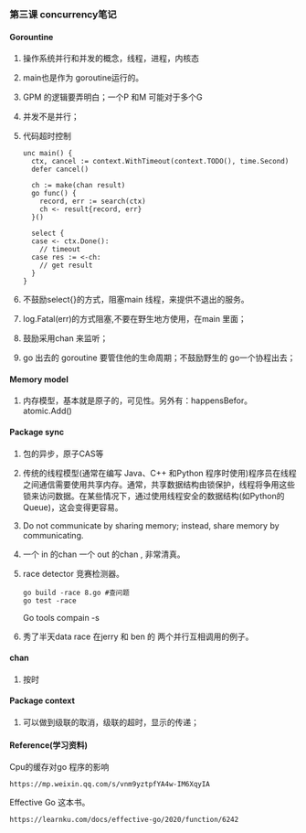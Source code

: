 ### 第三课 concurrency笔记



#### Gorountine

1. 操作系统并行和并发的概念，线程，进程，内核态

2. main也是作为 goroutine运行的。

3. GPM 的逻辑要弄明白；一个P 和M 可能对于多个G 

4. 并发不是并行；

5. 代码超时控制

   ```
   unc main() {
     ctx, cancel := context.WithTimeout(context.TODO(), time.Second)
     defer cancel()
     
     ch := make(chan result)
     go func() {
       record, err := search(ctx)
       ch <- result{record, err}
     }()
     
     select {
     case <- ctx.Done():
       // timeout
     case res := <-ch:
       // get result
     }
   }
   ```

6. 不鼓励select{}的方式，阻塞main 线程，来提供不退出的服务。

7. log.Fatal(err)的方式阻塞,不要在野生地方使用，在main 里面；

8. 鼓励采用chan 来监听； 

9. go 出去的 goroutine 要管住他的生命周期；不鼓励野生的 go一个协程出去；


#### Memory model

1. 内存模型，基本就是原子的，可见性。另外有：happensBefor。atomic.Add()

#### Package sync

1. 包的异步，原子CAS等

2. 传统的线程模型(通常在编写 Java、C++ 和Python 程序时使用)程序员在线程之间通信需要使用共享内存。通常，共享数据结构由锁保护，线程将争用这些锁来访问数据。在某些情况下，通过使用线程安全的数据结构(如Python的Queue)，这会变得更容易。

3. Do not communicate by sharing memory; instead, share memory by communicating.

4. 一个 in 的chan  一个 out 的chan , 非常清真。

5. race detector 竞赛检测器。

   ```
   go build -race 8.go #查问题
   go test -race 
   ```

   Go tools compain -s

6. 秀了半天data race 在jerry  和 ben 的 两个并行互相调用的例子。

#### chan

1. 按时

#### Package context

1. 可以做到级联的取消，级联的超时，显示的传递；

#### Reference(学习资料)

Cpu的缓存对go 程序的影响

```
https://mp.weixin.qq.com/s/vnm9yztpfYA4w-IM6XqyIA
```

Effective Go 这本书。

```
https://learnku.com/docs/effective-go/2020/function/6242
```

